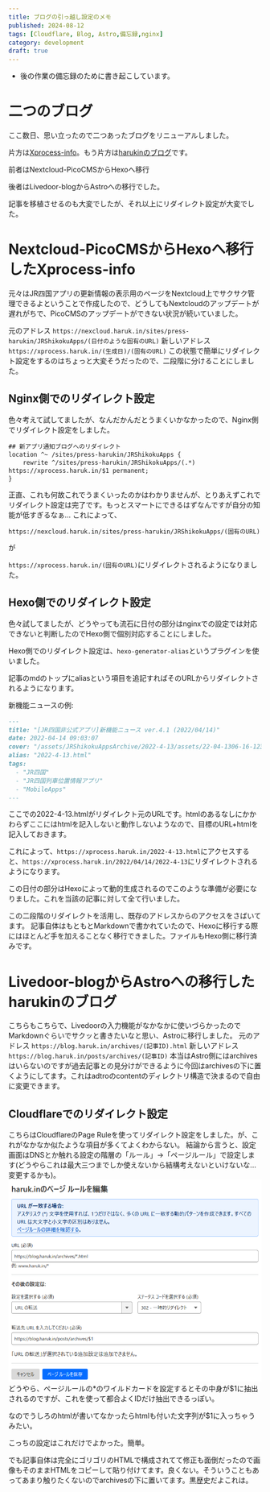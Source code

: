 ```yaml
---
title: ブログの引っ越し設定のメモ
published: 2024-08-12
tags: [Cloudflare, Blog, Astro,備忘録,nginx]
category: development
draft: true
---
```

- 後の作業の備忘録のために書き起こしています。
# 二つのブログ
ここ数日、思い立ったので二つあったブログをリニューアルしました。

片方は[Xprocess-info](https://xprocess.haruk.in)。もう片方は[harukinのブログ](https://blog.haruk.in)です。

前者はNextcloud-PicoCMSからHexoへ移行

後者はLivedoor-blogからAstroへの移行でした。

記事を移植させるのも大変でしたが、それ以上にリダイレクト設定が大変でした。

# Nextcloud-PicoCMSからHexoへ移行したXprocess-info
元々はJR四国アプリの更新情報の表示用のページをNextcloud上でサクサク管理できるよということで作成したので、どうしてもNextcloudのアップデートが遅れがちで、PicoCMSのアップデートができない状況が続いていました。

元のアドレス
`https://nexcloud.haruk.in/sites/press-harukin/JRShikokuApps/(日付のような固有のURL)`
新しいアドレス
`https://xprocess.haruk.in/(生成日)/(固有のURL)`
この状態で簡単にリダイレクト設定をするのはちょっと大変そうだったので、二段階に分けることにしました。

## Nginx側でのリダイレクト設定
色々考えて試してましたが、なんだかんだとうまくいかなかったので、Nginx側でリダイレクト設定をしました。
```nginx
## 新アプリ通知ブログへのリダイレクト
location ^~ /sites/press-harukin/JRShikokuApps {
    rewrite ^/sites/press-harukin/JRShikokuApps/(.*) https://xprocess.haruk.in/$1 permanent;
}
```
正直、これも何故これでうまくいったのかはわかりませんが、とりあえずこれでリダイレクト設定は完了です。もっとスマートにできるはずなんですが自分の知能が低すぎるなぁ...
これによって、

`https://nexcloud.haruk.in/sites/press-harukin/JRShikokuApps/(固有のURL)`

が

`https://xprocess.haruk.in/(固有のURL)`にリダイレクトされるようになりました。

## Hexo側でのリダイレクト設定
色々試してましたが、どうやっても流石に日付の部分はnginxでの設定では対応できないと判断したのでHexo側で個別対応することにしました。

Hexo側でのリダイレクト設定は、`hexo-generator-alias`というプラグインを使いました。

記事のmdのトップにaliasという項目を追記すればそのURLからリダイレクトされるようになります。

新機能ニュースの例:

```md
---
title: "[JR四国非公式アプリ]新機能ニュース ver.4.1 (2022/04/14)"
date: 2022-04-14 09:03:07
cover: "/assets/JRShikokuAppsArchive/2022-4-13/assets/22-04-1306-16-123601.png"
alias: "2022-4-13.html"
tags:
  - "JR四国"
  - "JR四国列車位置情報アプリ"
  - "MobileApps"
---
```

ここでの2022-4-13.htmlがリダイレクト元のURLです。htmlのあるなしにかかわらずここにはhtmlを記入しないと動作しないようなので、目標のURL+htmlを記入しておきます。

これによって、`https://xprocess.haruk.in/2022-4-13.html`にアクセスすると、`https://xprocess.haruk.in/2022/04/14/2022-4-13`にリダイレクトされるようになります。

この日付の部分はHexoによって動的生成されるのでこのような準備が必要になりました。これを当該の記事に対して全て行いました。

この二段階のリダイレクトを活用し、既存のアドレスからのアクセスをさばいてます。
記事自体はもともとMarkdownで書かれていたので、Hexoに移行する際にはほとんど手を加えることなく移行できました。ファイルもHexo側に移行済みです。

# Livedoor-blogからAstroへの移行したharukinのブログ
こちらもこちらで、Livedoorの入力機能がなかなかに使いづらかったのでMarkdownぐらいでサクッと書きたいなと思い、Astroに移行しました。
元のアドレス
`https://blog.haruk.in/archives/(記事ID).html`
新しいアドレス
`https://blog.haruk.in/posts/archives/(記事ID)`
本当はAstro側にはarchivesはいらないのですが過去記事との見分けができるように今回はarchivesの下に置くようにしてます。これはadtroのcontentのディレクトリ構造で決まるので自由に変更できます。

## Cloudflareでのリダイレクト設定
こちらはCloudflareのPage Ruleを使ってリダイレクト設定をしました。が、これがなかなか似たような項目が多くてよくわからない。
結論から言うと、設定画面はDNSとか触れる設定の階層の「ルール」→「ページルール」で設定します(どうやらこれは最大三つまでしか使えないから結構考えないといけないな...変更するかも)。
![alt text](image.png)
どうやら、ページルールの*のワイルドカードを設定するとその中身が$1に抽出されるのですが、これを使って都合よくIDだけ抽出できるっぽい。

なのでうしろのhtmlが書いてなかったらhtmlも付いた文字列が$1に入っちゃうみたい。

こっちの設定はこれだけでよかった。簡単。

でも記事自体は完全にゴリゴリのHTMLで構成されてて修正も面倒だったので画像もそのままHTMLをコピーして貼り付けてます。良くない。そういうこともあってあまり触りたくないのでarchivesの下に置いてます。黒歴史だよこれは。